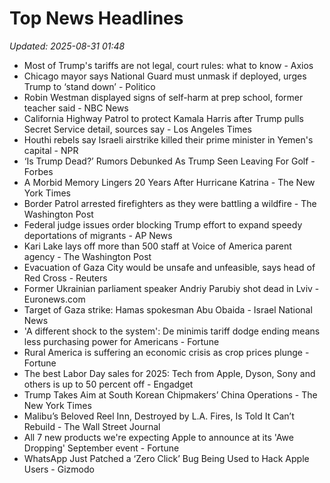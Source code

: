# Top News Headlines

_Updated: 2025-08-31 01:48_

- Most of Trump's tariffs are not legal, court rules: what to know - Axios
- Chicago mayor says National Guard must unmask if deployed, urges Trump to ‘stand down’ - Politico
- Robin Westman displayed signs of self-harm at prep school, former teacher said - NBC News
- California Highway Patrol to protect Kamala Harris after Trump pulls Secret Service detail, sources say - Los Angeles Times
- Houthi rebels say Israeli airstrike killed their prime minister in Yemen's capital - NPR
- ‘Is Trump Dead?’ Rumors Debunked As Trump Seen Leaving For Golf - Forbes
- A Morbid Memory Lingers 20 Years After Hurricane Katrina - The New York Times
- Border Patrol arrested firefighters as they were battling a wildfire - The Washington Post
- Federal judge issues order blocking Trump effort to expand speedy deportations of migrants - AP News
- Kari Lake lays off more than 500 staff at Voice of America parent agency - The Washington Post
- Evacuation of Gaza City would be unsafe and unfeasible, says head of Red Cross - Reuters
- Former Ukrainian parliament speaker Andriy Parubiy shot dead in Lviv - Euronews.com
- Target of Gaza strike: Hamas spokesman Abu Obaida - Israel National News
- 'A different shock to the system': De minimis tariff dodge ending means less purchasing power for Americans - Fortune
- Rural America is suffering an economic crisis as crop prices plunge - Fortune
- The best Labor Day sales for 2025: Tech from Apple, Dyson, Sony and others is up to 50 percent off - Engadget
- Trump Takes Aim at South Korean Chipmakers’ China Operations - The New York Times
- Malibu’s Beloved Reel Inn, Destroyed by L.A. Fires, Is Told It Can’t Rebuild - The Wall Street Journal
- All 7 new products we're expecting Apple to announce at its 'Awe Dropping' September event - Fortune
- WhatsApp Just Patched a ‘Zero Click’ Bug Being Used to Hack Apple Users - Gizmodo